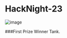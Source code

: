 # HackNight-23
![image](https://user-images.githubusercontent.com/48456624/233799584-a9fef208-1c9a-47b0-9f37-8ed197d97a84.png)

###First Prize Winner Tank. 
